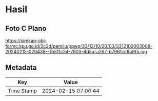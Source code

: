 # Hasil

## Foto C Plano

https://sirekap-obj-formc.kpu.go.id/2c2d/pemilu/ppwp/33/12/10/20/03/3312102003008-20240215-020438--fb511c24-7603-4d5a-a267-b7961cc659f5.jpg


## Metadata

| Key        | Value               |
| ---------- | ------------------- |
| Time Stamp | 2024-02-15 07:00:44 |



